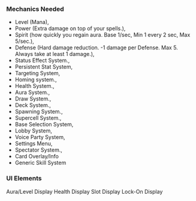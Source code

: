 ### Mechanics Needed

- Level (Mana),
- Power (Extra damage on top of your spells.),
- Spirit (how quickly you regain aura. Base 1/sec, Min 1 every 2 sec, Max 5/sec.),
- Defense (Hard damage reduction. -1 damage per Defense. Max 5. Always take at least 1 damage.),
- Status Effect System.,
- Persistent Stat System,
- Targeting System,
- Homing system.,
- Health System.,
- Aura System.,
- Draw System.,
- Deck System.,
- Spawning System.,
- Supercell System.,
- Base Selection System,
- Lobby System,
- Voice Party System,
- Settings Menu,
- Spectator System.,
- Card Overlay/Info
- Generic Skill System

### UI Elements
Aura/Level Display
Health Display
Slot Display
Lock-On Display